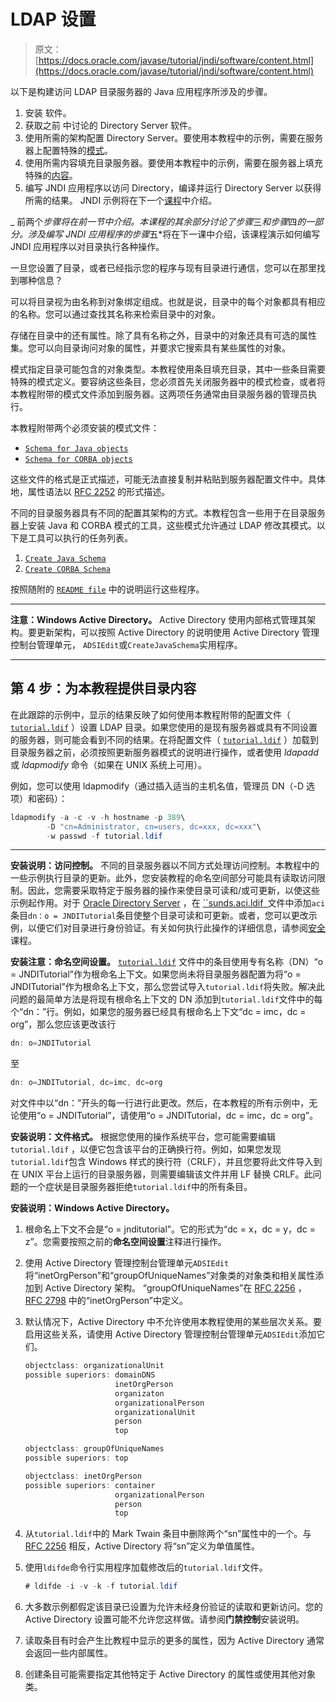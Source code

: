 # LDAP 设置

> 原文： [https://docs.oracle.com/javase/tutorial/jndi/software/content.html](https://docs.oracle.com/javase/tutorial/jndi/software/content.html)

以下是构建访问 LDAP 目录服务器的 Java 应用程序所涉及的步骤。

1.  安装 软件。
2.  获取之前 [](index.html#SERVER) 中讨论的 Directory Server 软件。
3.  使用所需的架构配置 Directory Server。要使用本教程中的示例，需要在服务器上配置特殊的[模式](#SCHEMA)。
4.  使用所需内容填充目录服务器。要使用本教程中的示例，需要在服务器上填充特殊的[内容](#LDIF)。
5.  编写 JNDI 应用程序以访问 Directory，编译并运行 Directory Server 以获得所需的结果。 JNDI 示例将在下一个[课程](../ops/index.html)中介绍。

_ 前两个*步骤将在前一节中介绍。本课程的其余部分讨论了步骤*三*和步骤*四*的一部分。涉及编写 JNDI 应用程序的步骤*五*将在下一课中介绍，该课程演示如何编写 JNDI 应用程序以对目录执行各种操作。

一旦您设置了目录，或者已经指示您的程序与现有目录进行通信，您可以在那里找到哪种信息？

可以将目录视为由名称到对象绑定组成。也就是说，目录中的每个对象都具有相应的名称。您可以通过查找其名称来检索目录中的对象。

存储在目录中的还有属性。除了具有名称之外，目录中的对象还具有可选的属性集。您可以向目录询问对象的属性，并要求它搜索具有某些属性的对象。

模式指定目录可能包含的对象类型。本教程使用条目填充目录，其中一些条目需要特殊的模式定义。要容纳这些条目，您必须首先关闭服务器中的模式检查，或者将本教程附带的模式文件添加到服务器。这两项任务通常由目录服务器的管理员执行。

本教程附带两个必须安装的模式文件：

*   [`Schema for Java objects`](config/java.schema)
*   [`Schema for CORBA objects`](config/corba.schema)

这些文件的格式是正式描述，可能无法直接复制并粘贴到服务器配置文件中。具体地，属性语法以 [RFC 2252](http://www.ietf.org/rfc/rfc2252.txt) 的形式描述。

不同的目录服务器具有不同的配置其架构的方式。本教程包含一些用于在目录服务器上安装 Java 和 CORBA 模式的工具，这些模式允许通过 LDAP 修改其模式。以下是工具可以执行的任务列表。

1.  [`Create Java Schema`](config/CreateJavaSchema.java)
2.  [`Create CORBA Schema`](config/CreateCorbaSchema.java)

按照随附的 [`README file`](config/README-SCHEMA.TXT) 中的说明运行这些程序。

* * *

**注意：Windows Active Directory。** Active Directory 使用内部格式管理其架构。要更新架构，可以按照 Active Directory 的说明使用 Active Directory 管理控制台管理单元， `ADSIEdit`或`CreateJavaSchema`实用程序。

* * *

## 第 4 步：为本教程提供目录内容

在此跟踪的示例中，显示的结果反映了如何使用本教程附带的配置文件（ [`tutorial.ldif`](config/tutorial.ldif) ）设置 LDAP 目录。如果您使用的是现有服务器或具有不同设置的服务器，则可能会看到不同的结果。在将配置文件（ [`tutorial.ldif`](config/tutorial.ldif) ）加载到目录服务器之前，必须按照更新服务器模式的说明进行操作，或者使用 _ldapadd_ 或 _ldapmodify_ 命令（如果在 UNIX 系统上可用）。

例如，您可以使用 ldapmodify（通过插入适当的主机名值，管理员 DN（-D 选项）和密码）：

```java
ldapmodify -a -c -v -h hostname -p 389\
        -D "cn=Administrator, cn=users, dc=xxx, dc=xxx"\
        -w passwd -f tutorial.ldif

```

* * *

**安装说明：访问控制。** 不同的目录服务器以不同方式处理访问控制。本教程中的一些示例执行目录的更新。此外，您安装教程的命名空间部分可能具有读取访问限制。因此，您需要采取特定于服务器的操作来使目录可读和/或可更新，以使这些示例起作用。对于 [Oracle Directory Server](http://www.oracle.com/technetwork/testcontent/index-085178.html) ，在 [``sunds.aci.ldif` `](config/sunds.aci.ldif)文件中添加`aci`条目`dn：o = JNDITutorial`条目使整个目录可读和可更新。或者，您可以更改示例，以便它们对目录进行身份验证。有关如何执行此操作的详细信息，请参阅[安全](../ldap/security.html)课程。

**安装注意：命名空间设置。** [`tutorial.ldif`](config/tutorial.ldif) 文件中的条目使用专有名称（DN）“o = JNDITutorial”作为根命名上下文。如果您尚未将目录服务器配置为将“o = JNDITutorial”作为根命名上下文，那么您尝试导入`tutorial.ldif`将失败。解决此问题的最简单方法是将现有根命名上下文的 DN 添加到`tutorial.ldif`文件中的每个“dn：”行。例如，如果您的服务器已经具有根命名上下文“dc = imc，dc = org”，那么您应该更改该行

```java
dn: o=JNDITutorial

```

至

```java
dn: o=JNDITutorial, dc=imc, dc=org

```

对文件中以“dn：”开头的每一行进行此更改。然后，在本教程的所有示例中，无论使用“o = JNDITutorial”，请使用“o = JNDITutorial，dc = imc，dc = org”。

**安装说明：文件格式。** 根据您使用的操作系统平台，您可能需要编辑`tutorial.ldif` ，以便它包含该平台的正确换行符。例如，如果您发现`tutorial.ldif`包含 Windows 样式的换行符（CRLF），并且您要将此文件导入到在 UNIX 平台上运行的目录服务器，则需要编辑该文件并用 LF 替换 CRLF。此问题的一个症状是目录服务器拒绝`tutorial.ldif`中的所有条目。

**安装说明：Windows Active Directory。**

1.  根命名上下文不会是“o = jnditutorial”。它的形式为“dc = x，dc = y，dc = z”。您需要按照之前的**命名空间设置**注释进行操作。
2.  使用 Active Directory 管理控制台管理单元`ADSIEdit`将“inetOrgPerson”和“groupOfUniqueNames”对象类的对象类和相关属性添加到 Active Directory 架构。 “groupOfUniqueNames”在 [RFC 2256](http://www.ietf.org/rfc/rfc2256.txt) ， [RFC 2798](http://www.ietf.org/rfc/rfc2798.txt) 中的“inetOrgPerson”中定义。
3.  默认情况下，Active Directory 中不允许使用本教程使用的某些层次关系。要启用这些关系，请使用 Active Directory 管理控制台管理单元`ADSIEdit`添加它们。

    ```java
    objectclass: organizationalUnit
    possible superiors: domainDNS
                        inetOrgPerson
                        organizaton
                        organizationalPerson
                        organizationalUnit
                        person
                        top

    objectclass: groupOfUniqueNames
    possible superiors: top

    objectclass: inetOrgPerson
    possible superiors: container
                        organizationalPerson
                        person
                        top

    ```

4.  从`tutorial.ldif`中的 Mark Twain 条目中删除两个“sn”属性中的一个。与 [RFC 2256](http://www.ietf.org/rfc/rfc2256.txt) 相反，Active Directory 将“sn”定义为单值属性。
5.  使用`ldifde`命令行实用程序加载修改后的`tutorial.ldif`文件。

    ```java
    # ldifde -i -v -k -f tutorial.ldif

    ```

6.  大多数示例都假定该目录已设置为允许未经身份验证的读取和更新访问。您的 Active Directory 设置可能不允许您这样做。请参阅**门禁控制**安装说明。
7.  读取条目有时会产生比教程中显示的更多的属性，因为 Active Directory 通常会返回一些内部属性。
8.  创建条目可能需要指定其他特定于 Active Directory 的属性或使用其他对象类。
